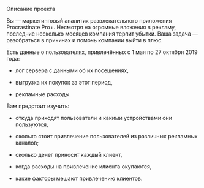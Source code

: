 Описание проекта


Вы — маркетинговый аналитик развлекательного приложения Procrastinate Pro+. Несмотря на огромные вложения в рекламу, последние несколько месяцев компания терпит убытки. Ваша задача — разобраться в причинах и помочь компании выйти в плюс.


Есть данные о пользователях, привлечённых с 1 мая по 27 октября 2019 года:


 - лог сервера с данными об их посещениях,


 - выгрузка их покупок за этот период,


 - рекламные расходы.


Вам предстоит изучить:


 - откуда приходят пользователи и какими устройствами они пользуются,


 - сколько стоит привлечение пользователей из различных рекламных каналов;


 - сколько денег приносит каждый клиент,


 - когда расходы на привлечение клиента окупаются,


 - какие факторы мешают привлечению клиентов.
